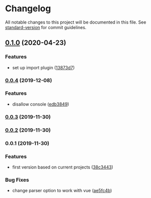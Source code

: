 # Changelog

All notable changes to this project will be documented in this file. See [standard-version](https://github.com/conventional-changelog/standard-version) for commit guidelines.

## [0.1.0](https://github.com/tpluscode/eslint-config/compare/v0.0.4...v0.1.0) (2020-04-23)


### Features

* set up import plugin ([13873d7](https://github.com/tpluscode/eslint-config/commit/13873d7ad82b3fb7b9669f4486272e3648672538))

### [0.0.4](https://github.com/tpluscode/eslint-config/compare/v0.0.3...v0.0.4) (2019-12-08)


### Features

* disallow console ([edb3849](https://github.com/tpluscode/eslint-config/commit/edb384909b732fcbdb025ec6532b72156d550bf8))

### [0.0.3](https://github.com/tpluscode/eslint-config/compare/v0.0.2...v0.0.3) (2019-11-30)

### [0.0.2](https://github.com/tpluscode/eslint-config/compare/v0.0.1...v0.0.2) (2019-11-30)

### 0.0.1 (2019-11-30)


### Features

* first version based on current projects ([38c3443](https://github.com/tpluscode/eslint-config/commit/38c344312641f3b681ab6dde8ba783166537606c))


### Bug Fixes

* change parser option to work with vue ([ae5fc4b](https://github.com/tpluscode/eslint-config/commit/ae5fc4be1a11301f4e60ea16ae7e835b207a87fb))
